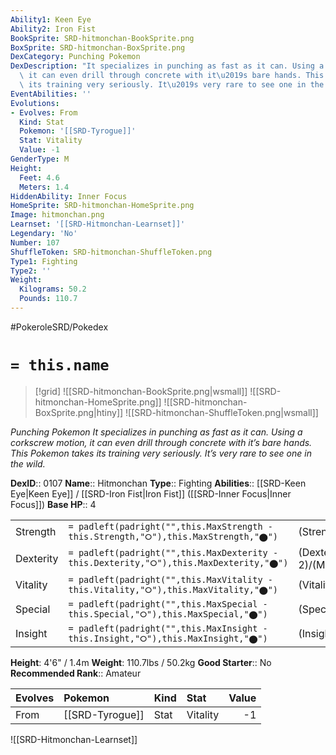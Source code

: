 ```yaml
---
Ability1: Keen Eye
Ability2: Iron Fist
BookSprite: SRD-hitmonchan-BookSprite.png
BoxSprite: SRD-hitmonchan-BoxSprite.png
DexCategory: Punching Pokemon
DexDescription: "It specializes in punching as fast as it can. Using a corkscrew motion,\
  \ it can even drill through concrete with it\u2019s bare hands. This Pokemon takes\
  \ its training very seriously. It\u2019s very rare to see one in the wild."
EventAbilities: ''
Evolutions:
- Evolves: From
  Kind: Stat
  Pokemon: '[[SRD-Tyrogue]]'
  Stat: Vitality
  Value: -1
GenderType: M
Height:
  Feet: 4.6
  Meters: 1.4
HiddenAbility: Inner Focus
HomeSprite: SRD-hitmonchan-HomeSprite.png
Image: hitmonchan.png
Learnset: '[[SRD-Hitmonchan-Learnset]]'
Legendary: 'No'
Number: 107
ShuffleToken: SRD-hitmonchan-ShuffleToken.png
Type1: Fighting
Type2: ''
Weight:
  Kilograms: 50.2
  Pounds: 110.7
---
```


#PokeroleSRD/Pokedex

# `= this.name`

> [!grid]
> ![[SRD-hitmonchan-BookSprite.png|wsmall]]
> ![[SRD-hitmonchan-HomeSprite.png]]
> ![[SRD-hitmonchan-BoxSprite.png|htiny]]
> ![[SRD-hitmonchan-ShuffleToken.png|wsmall]]


*Punching Pokemon*
*It specializes in punching as fast as it can. Using a corkscrew motion, it can even drill through concrete with it’s bare hands. This Pokemon takes its training very seriously. It’s very rare to see one in the wild.*

**DexID**:: 0107
**Name**:: Hitmonchan
**Type**:: Fighting
**Abilities**:: [[SRD-Keen Eye|Keen Eye]] / [[SRD-Iron Fist|Iron Fist]] ([[SRD-Inner Focus|Inner Focus]])
**Base HP**:: 4

|           |                                                                                        |                                          |
| --------- | -------------------------------------------------------------------------------------- | ---------------------------------------- |
| Strength  | `= padleft(padright("",this.MaxStrength - this.Strength,"⭘"),this.MaxStrength,"⬤")`    | (Strength::3)/(MaxStrength::6)   |
| Dexterity | `= padleft(padright("",this.MaxDexterity - this.Dexterity,"⭘"),this.MaxDexterity,"⬤")` | (Dexterity:: 2)/(MaxDexterity::4) |
| Vitality  | `= padleft(padright("",this.MaxVitality - this.Vitality,"⭘"),this.MaxVitality,"⬤")`    | (Vitality::3)/(MaxVitality::6)   |
| Special   | `= padleft(padright("",this.MaxSpecial - this.Special,"⭘"),this.MaxSpecial,"⬤")`       | (Special::1)/(MaxSpecial::3)     |
| Insight   | `= padleft(padright("",this.MaxInsight - this.Insight,"⭘"),this.MaxInsight,"⬤")`       | (Insight::3)/(MaxInsight::6)     |

**Height**: 4'6" / 1.4m
**Weight**: 110.7lbs / 50.2kg
**Good Starter**:: No
**Recommended Rank**:: Amateur

| Evolves   | Pokemon         | Kind   | Stat     |   Value |
|:----------|:----------------|:-------|:---------|--------:|
| From      | [[SRD-Tyrogue]] | Stat   | Vitality |      -1 |

![[SRD-Hitmonchan-Learnset]]